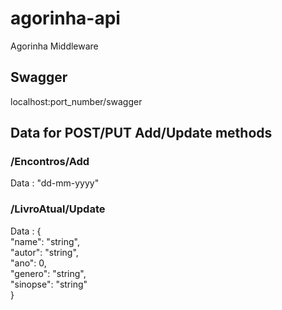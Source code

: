 # agorinha-api
 Agorinha Middleware 
 
## Swagger

localhost:port_number/swagger

## Data for POST/PUT Add/Update methods

### /Encontros/Add
Data : "dd-mm-yyyy"

### /LivroAtual/Update
Data : { \
  "name": "string", \
  "autor": "string", \
  "ano": 0, \
  "genero": "string", \
  "sinopse": "string" \
}





